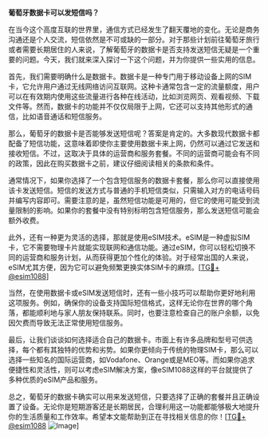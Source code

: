 **葡萄牙数据卡可以发短信吗？**

在当今这个高度互联的世界里，通信方式已经发生了翻天覆地的变化。无论是商务沟通还是个人交流，短信依然是不可或缺的一部分。对于那些计划前往葡萄牙旅行或者需要长期居住的人来说，了解葡萄牙的数据卡是否支持发送短信无疑是一个重要的问题。今天，我们就来深入探讨一下这个问题，并为你提供一些实用的信息。

首先，我们需要明确什么是数据卡。数据卡是一种专门用于移动设备上网的SIM卡，它允许用户通过无线网络访问互联网。这种卡通常包含一定的流量额度，用户可以在有效期内使用这些流量进行各种在线活动，比如浏览网页、观看视频、下载文件等。然而，数据卡的功能并不仅仅局限于上网，它还可以支持其他形式的通信，比如语音通话和短信服务。

那么，葡萄牙的数据卡是否能够发送短信呢？答案是肯定的。大多数现代数据卡都配备了短信功能，这意味着即使你主要使用数据卡来上网，仍然可以通过它发送和接收短信。不过，这取决于具体的运营商和服务套餐。不同的运营商可能会有不同的政策，因此在购买数据卡之前，建议仔细阅读相关的条款和条件。

通常情况下，如果你选择了一个包含短信服务的数据卡套餐，那么你可以直接使用该卡发送短信。短信的发送方式与普通的手机短信类似，只需输入对方的电话号码并编写内容即可。需要注意的是，虽然短信功能是可用的，但它的使用可能受到流量限制的影响。如果你的套餐中没有特别标明包含短信服务，那么发送短信可能会额外收费。

此外，还有一种更为灵活的选择，那就是使用eSIM技术。eSIM是一种虚拟SIM卡，它不需要物理卡片就能实现联网和通信功能。通过eSIM，你可以轻松切换不同的运营商和服务计划，从而获得更加个性化的体验。对于经常出国的人来说，eSIM尤其方便，因为它可以避免频繁更换实体SIM卡的麻烦。[[TG💪+ @esim1088](https://t.me/s/esim1088)]

当然，在使用数据卡或eSIM发送短信时，还有一些小技巧可以帮助你更好地利用这项服务。例如，确保你的设备支持国际短信格式，这样无论你在世界的哪个角落，都能顺利地与家人朋友保持联系。同时，也要注意检查自己的账户余额，以免因欠费而导致无法正常使用短信服务。

最后，让我们谈谈如何选择适合自己的数据卡。市面上有许多品牌和型号可供选择，每个都有其独特的优势和劣势。如果你更倾向于传统的物理SIM卡，那么可以选择一些知名的国际运营商，如Vodafone、Orange或是MEO等。而如果你追求便捷性和灵活性，则可以考虑eSIM解决方案，像eSIM1088这样的平台就提供了多种优质的eSIM产品和服务。

总之，葡萄牙的数据卡确实可以用来发送短信，只要选择了正确的套餐并且正确设置了设备。无论你是短期游客还是长期居民，合理利用这一功能都能够极大地提升你的生活质量和工作效率。希望本文能帮助到正在寻找相关信息的你！[[TG💪+ @esim1088](https://t.me/s/esim1088) ![Image](https://i.postimg.cc/4NQfJmqS/Snipaste-2025-05-13-00-14-12.png)]